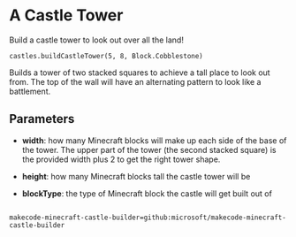 # A Castle Tower

Build a castle tower to look out over all the land!

```sig
castles.buildCastleTower(5, 8, Block.Cobblestone)
```

Builds a tower of two stacked squares to achieve a tall place to look out from. The top of the wall will have an alternating pattern to look like a battlement.

## Parameters

* **width**: how many Minecraft blocks will make up each side of the base of the tower. The upper part of the tower (the second stacked square) is the provided width plus 2 to get the right tower shape.


* **height**: how many Minecraft blocks tall the castle tower will be

* **blockType**: the type of Minecraft block the castle will get built out of


```package

makecode-minecraft-castle-builder=github:microsoft/makecode-minecraft-castle-builder
```